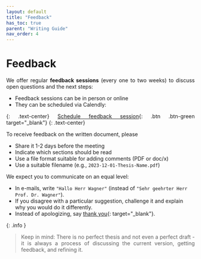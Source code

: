```yaml
---
layout: default
title: "Feedback"
has_toc: true
parent: "Writing Guide"
nav_order: 4
---
```


<style>
  p {
    text-align: justify;
  }
</style>

# Feedback

We offer regular **feedback sessions** (every one to two weeks) to discuss open questions and the next steps:

- Feedback sessions can be in person or online
- They can be scheduled via Calendly:

{: .text-center}
[Schedule feedback session](https://calendly.com/gerit-wagner/30min){: .btn .btn-green target="_blank"}
{: .text-center}

To receive feedback on the written document, please

- Share it 1-2 days before the meeting
- Indicate which sections should be read
- Use a file format suitable for adding comments (PDF or doc/x)
- Use a suitable filename (e.g., `2023-12-01-Thesis-Name.pdf`)

We expect you to communicate on an equal level:

- In e-mails, write `"Hallo Herr Wagner"` (instead of `"Sehr geehrter Herr Prof. Dr. Wagner"`).
- If you disagree with a particular suggestion, challenge it and explain why you would do it differently.
- Instead of apologizing, say [thank you](https://www.popsugar.com/smart-living/why-you-should-say-thank-you-instead-of-sorry-47250332){: target="_blank"}.

{: .info }
> Keep in mind: There is no perfect thesis and not even a perfect draft - it is always a process of discussing the current version, getting feedback, and refining it.
